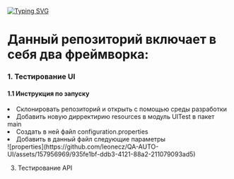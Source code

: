 [![Typing SVG](https://readme-typing-svg.herokuapp.com?color=%2336BCF7&lines=Тестирование+UI+and+API)](https://git.io/typing-svg)
<h1>Данный репозиторий включает в себя два фреймворка:</h1>
<h3>1. Тестирование UI</h3>
<h4>1.1 Инструкция по запуску</h4>
<li>Склонировать репозиторий и открыть с помощью среды разработки</li>
<li>Добавить новую дирректирию resources в модуль UITest в пакет main</li>
 <li>Создать в ней файл configuration.properties</li> 
 <li>Добавить в данный файл следующие параметры</li>
   ![properties](https://github.com/leonecz/QA-AUTO-UI/assets/157956969/935fe1bf-ddb3-4121-88a2-211079093ad5)

3. Тестирование API   
